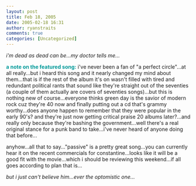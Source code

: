 ```yaml
---
layout: post
title: Feb 18, 2005
date: 2005-02-18 16:31
author: ryanstraits
comments: true
categories: [Uncategorized]
---
```

<em>i'm dead as dead can be...my doctor tells me...</em>

<strong><span style="color:#009999;">a note on the featured song:</span></strong> i've never been a fan of "a perfect circle"...at all really...but i heard this song and it nearly changed my mind about them...that is if the rest of the album it's on wasn't filled with tired and redundant political rants that sound like they're straight out of the seventies (a couple of them actually are covers of seventies songs)...but this is nothing new of course...everyone thinks green day is the savior of modern rock cuz they're 40 now and finally putting out a cd that's grammy worthy...does anyone happen to remember that they were popular in the early 90's? and they're just now getting critical praise 20 albums later?...and really only because they're bashing the government...well there's a real original stance for a punk band to take...i've never heard of anyone doing that before...

anyhow...all that to say..."passive" is a pretty great song...you can currently hear it on the recent commercials for constantine...looks like it will be a good fit with the movie...which i should be reviewing this weekend...if all goes according to plan that is...

<em>but i just can't believe him...ever the optomistic one...</em>
